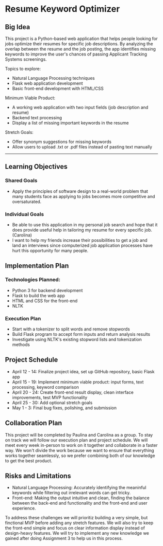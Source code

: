 # Resume Keyword Optimizer

## Big Idea
This project is a Python-based web application that helps people looking for jobs optimize their resumes for specific job descriptions. By analyzing the overlap between the resume and the job posting, the app identifies missing keywords to improve the user's chances of passing Applicant Tracking Systems screenings.

Topics to explore:
- Natural Language Processing techniques
- Flask web application development
- Basic front-end development with HTML/CSS

Minimum Viable Product:
- A working web application with two input fields (job description and resume)
- Backend text processing
- Display a list of missing important keywords in the resume

Stretch Goals:
- Offer synonym suggestions for missing keywords
- Allow users to upload .txt or .pdf files instead of pasting text manually

---

## Learning Objectives

### Shared Goals
- Apply the principles of software design to a real-world problem that many students face as applying to jobs becomes more competitive and oversaturated.

### Individual Goals
- Be able to use this application in my personal job search and hope that it does provide useful help in tailoring my resume for every specific job. (Carolina)
- I want to help my friends increase their possibilities to get a job and land an interviews since computerized job application processes have hurt this opportunity for many people.

## Implementation Plan

### Technologies Planned:
- Python 3 for backend development
- Flask to build the web app
- HTML and CSS for the front-end
- NLTK

### Execution Plan
- Start with a tokenizer to split words and remove stopwords
- Build Flask program to accept form inputs and return analysis results
- Investigate using NLTK's existing stopword lists and tokenization methods

## Project Schedule

- April 12 - 14: Finalize project idea, set up GitHub repository, basic Flask app
- April 15 - 19: Implement minimum viable product: input forms, text processing, keyword comparison
- April 20 - 24: Create front-end result display, clean interface improvements, test MVP functionality
- April 25 - 30: Add optional stretch goals
- May 1 - 3: Final bug fixes, polishing, and submission

## Collaboration Plan
This project will be completed by Paulina and Carolina as a group. To stay on track we will follow our execution plan and project schedule. We will meet every week in-person to work on it together and collaborate in a faster way. We won't divide the work because we want to ensure that everything works together seamlessly, so we prefer combining both of our knowledge to get the best product.

## Risks and Limitations
- Natural Language Processing: Accurately identifying the meaninful keywords while filtering out irrelevant words can get tricky.
- Front-end: Making the output intuitive and clean, finding the balance between the back-end and functionality and the front-end and user experience.

To address these challenges we will prioritiz building a very simple, but finctional MVP before adding any stretch features. We will also try to keep the front-end simple and focus on clear information display instead of design-heavy features. We will try to implement any new knowledge we gained after doing Assignment 3 to help us in this process.
